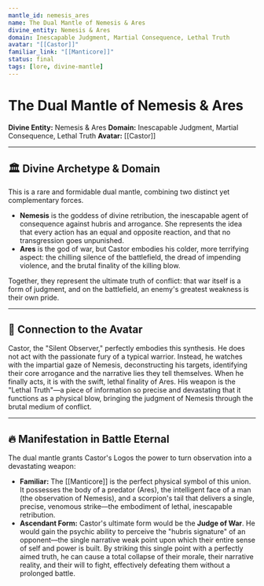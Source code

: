 ```yaml
---
mantle_id: nemesis_ares
name: The Dual Mantle of Nemesis & Ares
divine_entity: Nemesis & Ares
domain: Inescapable Judgment, Martial Consequence, Lethal Truth
avatar: "[[Castor]]"
familiar_link: "[[Manticore]]"
status: final
tags: [lore, divine-mantle]
---
```


# The Dual Mantle of Nemesis & Ares

**Divine Entity:** Nemesis & Ares
**Domain:** Inescapable Judgment, Martial Consequence, Lethal Truth
**Avatar:** [[Castor]]

---

## 🏛️ Divine Archetype & Domain
This is a rare and formidable dual mantle, combining two distinct yet complementary forces.
- **Nemesis** is the goddess of divine retribution, the inescapable agent of consequence against hubris and arrogance. She represents the idea that every action has an equal and opposite reaction, and that no transgression goes unpunished.
- **Ares** is the god of war, but Castor embodies his colder, more terrifying aspect: the chilling silence of the battlefield, the dread of impending violence, and the brutal finality of the killing blow.

Together, they represent the ultimate truth of conflict: that war itself is a form of judgment, and on the battlefield, an enemy's greatest weakness is their own pride.

---

## 🔗 Connection to the Avatar
Castor, the "Silent Observer," perfectly embodies this synthesis. He does not act with the passionate fury of a typical warrior. Instead, he watches with the impartial gaze of Nemesis, deconstructing his targets, identifying their core arrogance and the narrative lies they tell themselves. When he finally acts, it is with the swift, lethal finality of Ares. His weapon is the "Lethal Truth"—a piece of information so precise and devastating that it functions as a physical blow, bringing the judgment of Nemesis through the brutal medium of conflict.

---

## 🔥 Manifestation in Battle Eternal
The dual mantle grants Castor's Logos the power to turn observation into a devastating weapon:
- **Familiar:** The [[Manticore]] is the perfect physical symbol of this union. It possesses the body of a predator (Ares), the intelligent face of a man (the observation of Nemesis), and a scorpion's tail that delivers a single, precise, venomous strike—the embodiment of lethal, inescapable retribution.
- **Ascendant Form:** Castor's ultimate form would be the **Judge of War**. He would gain the psychic ability to perceive the "hubris signature" of an opponent—the single narrative weak point upon which their entire sense of self and power is built. By striking this single point with a perfectly aimed truth, he can cause a total collapse of their morale, their narrative reality, and their will to fight, effectively defeating them without a prolonged battle.